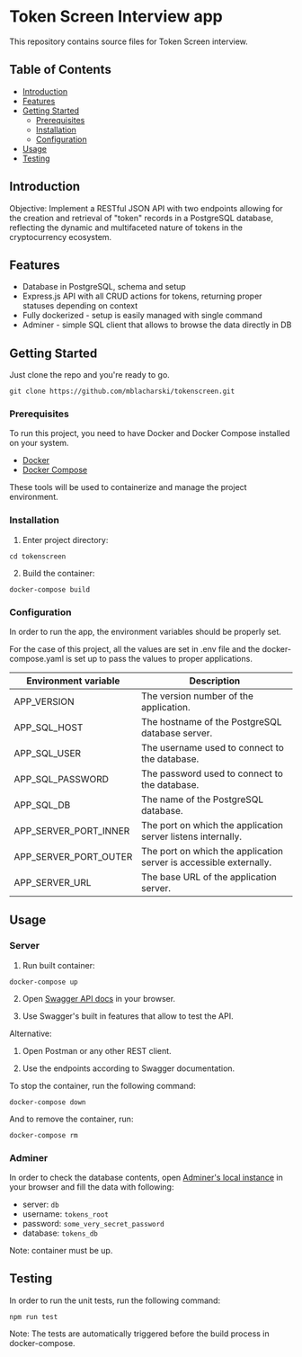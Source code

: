 # Token Screen Interview app

This repository contains source files for Token Screen interview.

## Table of Contents

- [Introduction](#introduction)
- [Features](#features)
- [Getting Started](#getting-started)
  - [Prerequisites](#prerequisites)
  - [Installation](#installation)
  - [Configuration](#configuration)
- [Usage](#usage)
- [Testing](#testing)

## Introduction

Objective: Implement a RESTful JSON API with two endpoints allowing for the
creation and retrieval of "token" records in a PostgreSQL database, reflecting the
dynamic and multifaceted nature of tokens in the cryptocurrency ecosystem.

## Features

- Database in PostgreSQL, schema and setup
- Express.js API with all CRUD actions for tokens, returning proper statuses depending on context
- Fully dockerized - setup is easily managed with single command
- Adminer - simple SQL client that allows to browse the data directly in DB

## Getting Started

Just clone the repo and you're ready to go.

```shell
git clone https://github.com/mblacharski/tokenscreen.git
```


### Prerequisites

To run this project, you need to have Docker and Docker Compose installed on your system.

- [Docker](https://docs.docker.com/get-docker/)
- [Docker Compose](https://docs.docker.com/compose/install/)

These tools will be used to containerize and manage the project environment.

### Installation

1. Enter project directory:

```shell
cd tokenscreen
```

2. Build the container:

```shell
docker-compose build
```

### Configuration

In order to run the app, the environment variables should be properly set.

For the case of this project, all the values are set in .env file and the docker-compose.yaml is set up to pass the values to proper applications.


| Environment variable   | Description                                           |
|-------------------------|-------------------------------------------------------|
| APP_VERSION             | The version number of the application.                |
| APP_SQL_HOST            | The hostname of the PostgreSQL database server.       |
| APP_SQL_USER            | The username used to connect to the database.         |
| APP_SQL_PASSWORD        | The password used to connect to the database.         |
| APP_SQL_DB              | The name of the PostgreSQL database.                  |
| APP_SERVER_PORT_INNER   | The port on which the application server listens internally. |
| APP_SERVER_PORT_OUTER   | The port on which the application server is accessible externally. |
| APP_SERVER_URL          | The base URL of the application server.               |

## Usage

### Server

1. Run built container:

```shell
docker-compose up
```

2. Open [Swagger API docs](http://localhost:3000/api-docs) in your browser.

3. Use Swagger's built in features that allow to test the API.

Alternative:

1. Open Postman or any other REST client.

2. Use the endpoints according to Swagger documentation.


To stop the container, run the following command:

```shell
docker-compose down
```

And to remove the container, run:

```shell
docker-compose rm
```

### Adminer
In order to check the database contents, open [Adminer's local instance](http://localhost:8080) in your browser and fill the data with following:

- server: `db`
- username: `tokens_root`
- password: `some_very_secret_password`
- database: `tokens_db`

Note: container must be up.

## Testing

In order to run the unit tests, run the following command:

```shell
npm run test
```

Note: The tests are automatically triggered before the build process in docker-compose.
